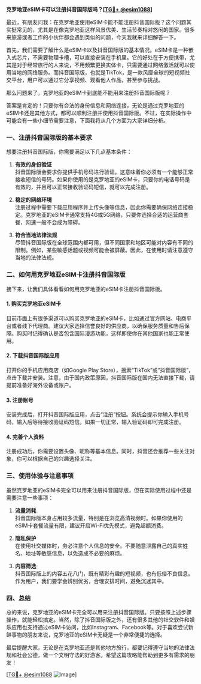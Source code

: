 **克罗地亚eSIM卡可以注册抖音国际版吗？[[TG💪+ @esim1088](https://t.me/s/esim1088)]**

最近，有朋友问我：在克罗地亚使用eSIM卡能不能注册抖音国际版？这个问题其实挺常见的，尤其是在像克罗地亚这样风景优美、生活节奏相对悠闲的国家。很多来旅游或者工作的小伙伴都会遇到类似的问题，今天我就来详细解答一下。

首先，我们需要了解什么是eSIM卡以及抖音国际版的基本情况。eSIM卡是一种嵌入式芯片，不需要物理卡槽，可以直接安装在手机里。它的好处在于方便携带，尤其是对于经常旅行的人来说，不用频繁更换实体卡，只需要通过网络激活就可以使用当地的网络服务。而抖音国际版，也就是TikTok，是一款风靡全球的短视频社交平台，用户可以通过它分享视频、观看他人作品，甚至参与挑战。

那么问题来了，克罗地亚的eSIM卡到底能不能用来注册抖音国际版呢？

答案是肯定的！只要你有合法的身份信息和网络连接，无论是通过克罗地亚的eSIM卡还是其他方式，都可以顺利注册并使用抖音国际版。不过，在实际操作中可能会有一些小细节需要注意，下面我将从几个方面为大家详细分析。

### 一、注册抖音国际版的基本要求

想要注册抖音国际版，你需要满足以下几点基本条件：

1. **有效的身份验证**  
   抖音国际版会要求你提供手机号码进行验证。这意味着你必须有一个能够正常接收短信的号码。如果你使用的是克罗地亚的eSIM卡，只要你的电话号码是有效的，并且可以正常接收验证码短信，就可以完成注册。

2. **稳定的网络环境**  
   注册过程中需要下载应用程序并上传头像等信息，因此你需要确保网络连接稳定。克罗地亚的eSIM卡通常支持4G或5G网络，只要你选择合适的运营商套餐，网速一般不会成为障碍。

3. **符合当地法律法规**  
   尽管抖音国际版在全球范围内都可用，但不同国家和地区可能对内容有不同的限制。例如，某些敏感话题或视频可能会被屏蔽。因此，在使用时请注意遵守当地的法律法规。

### 二、如何用克罗地亚eSIM卡注册抖音国际版

接下来，让我们具体看看如何用克罗地亚的eSIM卡注册抖音国际版。

#### 1. 购买克罗地亚eSIM卡
目前市面上有很多渠道可以购买克罗地亚的eSIM卡，比如通过官方网站、电商平台或者线下代理商。建议大家选择信誉良好的供应商，以确保服务质量和售后保障。购买时记得确认是否包含国际漫游功能，这样即使你在其他国家也能正常使用。

#### 2. 下载抖音国际版应用
打开你的手机应用商店（如Google Play Store），搜索“TikTok”或“抖音国际版”，点击下载并安装。注意，由于国内政策原因，抖音国际版在国内无法直接下载，请提前准备好海外设备或账户。

#### 3. 注册账号
安装完成后，打开抖音国际版应用，点击“注册”按钮。系统会提示你输入手机号码，输入后等待接收验证码短信。如果一切正常，输入验证码即可完成注册。

#### 4. 完善个人资料
注册成功后，你需要设置头像、昵称等基本信息。同时，抖音还会推荐一些关注对象，你可以根据自己的兴趣选择关注。

### 三、使用体验与注意事项

虽然克罗地亚的eSIM卡完全可以用来注册抖音国际版，但在实际使用过程中还是需要注意一些事项：

1. **流量消耗**  
   抖音国际版本身占用较多流量，特别是在浏览高清视频时。如果你使用的eSIM卡套餐流量有限，建议开启Wi-Fi优先模式，避免超额消费。

2. **隐私保护**  
   在使用社交媒体时，务必注意个人信息的安全。不要随意泄露自己的真实姓名、地址等敏感信息，以免造成不必要的麻烦。

3. **内容筛选**  
   抖音国际版上的内容五花八门，既有精彩有趣的短视频，也有低俗不良信息。作为用户，我们要学会辨别优劣，合理安排时间，避免沉迷其中。

### 四、总结

总的来说，克罗地亚的eSIM卡完全可以用来注册抖音国际版。只要按照上述步骤操作，就能轻松搞定。当然，除了抖音国际版之外，还有很多其他的社交软件和娱乐应用也支持通过eSIM卡访问，比如Instagram、Facebook等。对于喜欢尝试新鲜事物的朋友来说，克罗地亚的eSIM卡无疑是一个非常便捷的选择。

最后提醒大家，无论是在克罗地亚还是其他地方旅行，都要记得遵守当地的法律法规和社会公德，做一个文明守法的好游客。希望这篇攻略能帮助到更多有需求的朋友！

[[TG💪+ @esim1088](https://t.me/s/esim1088) ![Image](https://i.postimg.cc/4NQfJmqS/Snipaste-2025-05-13-00-14-12.png)]